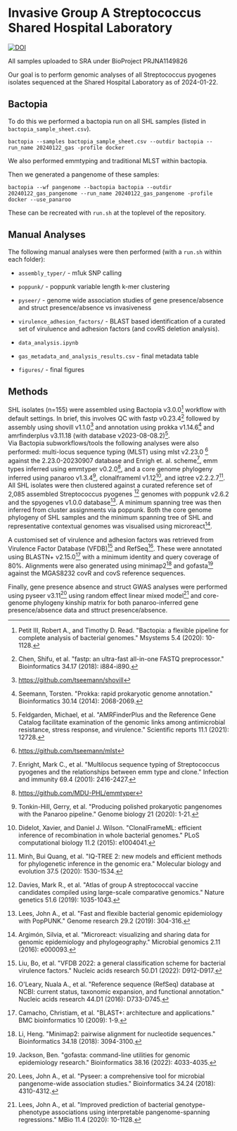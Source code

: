 # Invasive Group A Streptococcus Shared Hospital Laboratory

[![DOI](https://zenodo.org/badge/844735688.svg)](https://zenodo.org/doi/10.5281/zenodo.13345999)

All samples uploaded to SRA under BioProject PRJNA1149826

Our goal is to perform genomic analyses of all Streptococcus pyogenes isolates sequenced at the Shared Hospital Laboratory as of 2024-01-22. 

## Bactopia 
To do this we performed a bactopia run on all SHL samples (listed in `bactopia_sample_sheet.csv`).

    bactopia --samples bactopia_sample_sheet.csv --outdir bactopia --run_name 20240122_gas -profile docker

We also performed emmtyping and traditional MLST within bactopia.

Then we generated a pangenome of these samples:

    bactopia --wf pangenome --bactopia bactopia --outdir 20240122_gas_pangenome --run_name 20240122_gas_pangenome -profile docker --use_panaroo

These can be recreated with `run.sh` at the toplevel of the repository.

## Manual Analyses
The following manual analyses were then performed (with a `run.sh` within each folder):

- `assembly_typer/` - m1uk SNP calling

- `poppunk/` - poppunk variable length k-mer clustering

- `pyseer/` - genome wide association studies of gene presence/absence and struct presence/absence vs invasiveness 

- `virulence_adhesion_factors/` - BLAST based identification of a curated set of viruluence and adhesion factors (and covRS deletion analysis).

- `data_analysis.ipynb`

- `gas_metadata_and_analysis_results.csv` - final metadata table

- `figures/` - final figures

## Methods

SHL isolates (n=155) were assembled using Bactopia v3.0.0[^1] workflow with default settings. 
In brief, this involves QC with fastp v0.23.4[^2] followed by assembly using shovill v1.1.0[^3] and annotation using prokka v1.14.6[^4] and amrfinderplus v3.11.18 (with database v2023-08-08.2)[^5].  
Via Bactopia subworkflows/tools the following analyses were also performed: multi-locus sequence typing (MLST) using mlst v2.23.0 [^6] against the 2.23.0-20230907 database and Enrigh et. al. scheme[^7], emm types inferred using emmtyper v0.2.0[^8], and a core genome phylogeny inferred using panaroo v1.3.4[^9], clonalframeml v1.12[^10], and iqtree v2.2.2.7[^11]. 
All SHL isolates were then clustered against a curated reference set of 2,085 assembled Streptococcus pyogenes [^19] genomes with poppunk v2.6.2 and the spyogenes v1.0.0 database[^12].
A minimum spanning tree was then inferred from cluster assignments via poppunk.
Both the core genome phylogeny of SHL samples and the minimum spanning tree of SHL and representative contextual genomes was visualised using microreact[^13].

A customised set of virulence and adhesion factors was retrieved from Virulence Factor Database (VFDB)[^14] and RefSeq[^15]. These were annotated using BLASTN+ v2.15.0[^16] with a minimum identity and query coverage of 80%.
Alignments were also generated using minimap2[^17] and gofasta[^18] against the MGAS8232 covR and covS reference sequences.

Finally, gene presence absence and struct GWAS analyses were performed using pyseer v3.11[^20] using random effect linear mixed model[^21] and core-genome phylogeny kinship matrix for both panaroo-inferred gene presence/absence data and sttruct presence/absence. 

[^1]: Petit III, Robert A., and Timothy D. Read. "Bactopia: a flexible pipeline for complete analysis of bacterial genomes." Msystems 5.4 (2020): 10-1128.

[^2]: Chen, Shifu, et al. "fastp: an ultra-fast all-in-one FASTQ preprocessor." Bioinformatics 34.17 (2018): i884-i890.

[^3]:  https://github.com/tseemann/shovill

[^4]: Seemann, Torsten. "Prokka: rapid prokaryotic genome annotation." Bioinformatics 30.14 (2014): 2068-2069.

[^5]: Feldgarden, Michael, et al. "AMRFinderPlus and the Reference Gene Catalog facilitate examination of the genomic links among antimicrobial resistance, stress response, and virulence." Scientific reports 11.1 (2021): 12728.

[^6]: https://github.com/tseemann/mlst

[^7]: Enright, Mark C., et al. "Multilocus sequence typing of Streptococcus pyogenes and the relationships between emm type and clone." Infection and immunity 69.4 (2001): 2416-2427.

[^8]: https://github.com/MDU-PHL/emmtyper

[^9]: Tonkin-Hill, Gerry, et al. "Producing polished prokaryotic pangenomes with the Panaroo pipeline." Genome biology 21 (2020): 1-21.

[^10]: Didelot, Xavier, and Daniel J. Wilson. "ClonalFrameML: efficient inference of recombination in whole bacterial genomes." PLoS computational biology 11.2 (2015): e1004041.

[^11]: Minh, Bui Quang, et al. "IQ-TREE 2: new models and efficient methods for phylogenetic inference in the genomic era." Molecular biology and evolution 37.5 (2020): 1530-1534.

[^12]: Lees, John A., et al. "Fast and flexible bacterial genomic epidemiology with PopPUNK." Genome research 29.2 (2019): 304-316.

[^13]: Argimón, Silvia, et al. "Microreact: visualizing and sharing data for genomic epidemiology and phylogeography." Microbial genomics 2.11 (2016): e000093.

[^14]: Liu, Bo, et al. "VFDB 2022: a general classification scheme for bacterial virulence factors." Nucleic acids research 50.D1 (2022): D912-D917.

[^15]: O'Leary, Nuala A., et al. "Reference sequence (RefSeq) database at NCBI: current status, taxonomic expansion, and functional annotation." Nucleic acids research 44.D1 (2016): D733-D745.

[^16]: Camacho, Christiam, et al. "BLAST+: architecture and applications." BMC bioinformatics 10 (2009): 1-9.

[^17]: Li, Heng. "Minimap2: pairwise alignment for nucleotide sequences." Bioinformatics 34.18 (2018): 3094-3100.

[^18]: Jackson, Ben. "gofasta: command-line utilities for genomic epidemiology research." Bioinformatics 38.16 (2022): 4033-4035.

[^19]: Davies, Mark R., et al. "Atlas of group A streptococcal vaccine candidates compiled using large-scale comparative genomics." Nature genetics 51.6 (2019): 1035-1043.

[^20]: Lees, John A., et al. "Pyseer: a comprehensive tool for microbial pangenome-wide association studies." Bioinformatics 34.24 (2018): 4310-4312.

[^21]: Lees, John A., et al. "Improved prediction of bacterial genotype-phenotype associations using interpretable pangenome-spanning regressions." MBio 11.4 (2020): 10-1128.
